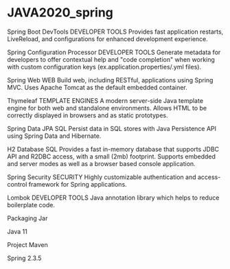 # JAVA2020_spring

Spring Boot DevTools DEVELOPER TOOLS
Provides fast application restarts, LiveReload, and configurations for enhanced development experience.

Spring Configuration Processor DEVELOPER TOOLS
Generate metadata for developers to offer contextual help and "code completion" when working with custom configuration keys (ex.application.properties/.yml files).

Spring Web WEB
Build web, including RESTful, applications using Spring MVC. Uses Apache Tomcat as the default embedded container.

Thymeleaf TEMPLATE ENGINES
A modern server-side Java template engine for both web and standalone environments. Allows HTML to be correctly displayed in browsers and as static prototypes.

Spring Data JPA SQL
Persist data in SQL stores with Java Persistence API using Spring Data and Hibernate.

H2 Database SQL
Provides a fast in-memory database that supports JDBC API and R2DBC access, with a small (2mb) footprint. Supports embedded and server modes as well as a browser based console application.

Spring Security SECURITY
Highly customizable authentication and access-control framework for Spring applications.

Lombok DEVELOPER TOOLS
Java annotation library which helps to reduce boilerplate code.

Packaging Jar

Java 11

Project Maven 

Spring 2.3.5
